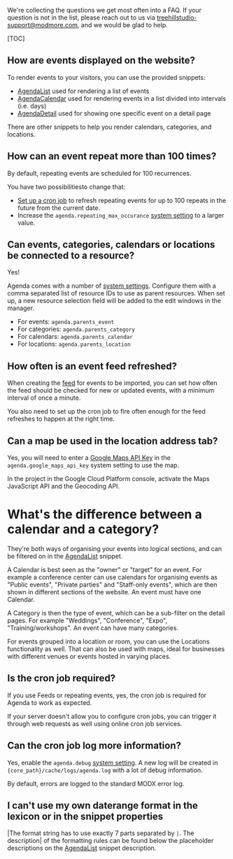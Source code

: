 We're collecting the questions we get most often into a FAQ. If your question is
not in the list, please reach out to us via treehillstudio-support@modmore.com,
and we would be glad to help.

[TOC]

## How are events displayed on the website?

To render events to your visitors, you can use the provided snippets:

- [AgendaList](04_Snippets/01_AgendaList) used for rendering a list of events
- [AgendaCalendar](04_Snippets/02_AgendaCalendar) used for rendering events in a list divided into intervals (i.e. days)
- [AgendaDetail](04_Snippets/03_AgendaDetail) used for showing one specific event on a detail page

There are other snippets to help you render calendars, categories, and locations. 

## How can an event repeat more than 100 times?

By default, repeating events are scheduled for 100 recurrences.

You have two possibilitiesto change that:

- [Set up a cron job](05_Cronjob) to refresh repeating events for up to 100 repeats in the future from the current date.
- Increase the `agenda.repeating_max_occurance` [system setting](02_Custom_Manager_Page/07_Settings) to a larger value.

## Can events, categories, calendars or locations be connected to a resource? 

Yes!

Agenda comes with a number of [system
settings](02_Custom_Manager_Page/07_Settings). Configure them with a comma
separated list of resource IDs to use as parent resources. When set up, a new
resource selection field will be added to the edit windows in the manager.

- For events: `agenda.parents_event`
- For categories: `agenda.parents_category`
- For calendars: `agenda.parents_calendar`
- For locations: `agenda.parents_location`

## How often is an event feed refreshed?

When creating the [feed](02_Custom_Manager_Page/06_Feeds) for events to be
imported, you can set how often the feed should be checked for new or updated
events, with a minimum interval of once a minute.
   
You also need to set up the cron job to fire often enough for the feed refreshes
to happen at the right time.

## Can a map be used in the location address tab?

Yes, you will need to enter a [Google Maps API
Key](https://developers.google.com/maps/documentation/javascript/get-api-key) in
the `agenda.google_maps_api_key` system setting to use the map.
   
In the project in the Google Cloud Platform console, activate the Maps
JavaScript API and the Geocoding API.

# What's the difference between a calendar and a category?

They're both ways of organising your events into logical sections, and can be
filtered on in the [AgendaList](04_Snippets/01_AgendaList) snippet.

A Calendar is best seen as the "owner" or "target" for an event. For example a
conference center can use calendars for organising events as "Public events",
"Private parties" and "Staff-only events", which are then shown in different
sections of the website. An event must have one Calendar.

A Category is then the type of event, which can be a sub-filter on the detail
pages. For example "Weddings", "Conference", "Expo", "Training/workshops". An
event can have many categories.

For events grouped into a location or room, you can use the Locations
functionality as well. That can also be used with maps, ideal for businesses
with different venues or events hosted in varying places.

## Is the cron job required?

If you use Feeds or repeating events, yes, the cron job is required for Agenda
to work as expected.

If your server doesn't allow you to configure cron jobs, you can trigger it
through web requests as well using online cron job services.

## Can the cron job log more information?

Yes, enable the `agenda.debug` [system
setting](02_Custom_Manager_Page/07_Settings). A new log will be created in
`{core_path}/cache/logs/agenda.log` with a lot of debug information.

By default, errors are logged to the standard MODX error log.

## I can't use my own daterange format in the lexicon or in the snippet properties

|The format string has to use exactly 7 parts separated by `|`. The description|
of the formatting rules can be found below the placeholder descriptions on the
[AgendaList](04_Snippets/01_AgendaList#range-placeholder-format) snippet description.
